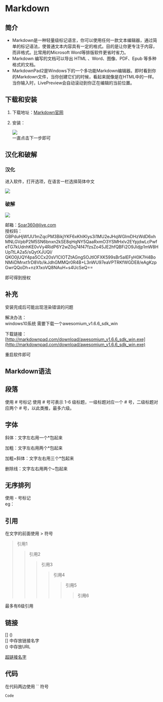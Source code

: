 # Markdown #
## 简介 ##
- Markdown是一种轻量级标记语言，你可以使用任何一款文本编辑器，通过简单的标记语法，使普通文本内容具有一定的格式。目的是让你更专注于内容，而非格式。比常用的Microsoft Word等排版软件更省时省力。
- Markdown 编写的文档可以导出 HTML 、Word、图像、PDF、Epub 等多种格式的文档。
- MarkdownPad2是Windows下的一个多功能Markdown编辑器。即时看到你的Markdown文件，当你创建它们的时候，看起来就像是在HTML中的一样。当你输入时，LivePreview会自动滚动到你正在编辑的当前位置。

## 下载和安装 ##
1. 下载地址：[Markdown官网](http://markdownpad.com/download.html "http://markdownpad.com/download.html")          
2. 安装：
 
	![](安装截图1.png)  
一直点击下一步即可

## 汉化和破解 ##

### 汉化 ###
进入软件，打开选项，在语言一栏选择简体中文

![](汉化.png)

### 破解 ###

![](破解.png)  

邮箱：Soar360@live.com  
授权码：GBPduHjWfJU1mZqcPM3BikjYKF6xKhlKIys3i1MU2eJHqWGImDHzWdD6xhMNLGVpbP2M5SN6bnxn2kSE8qHqNY5QaaRxmO3YSMHxlv2EYpjdwLcPwfeTG7kUdnhKE0vVy4RidP6Y2wZ0q74f47fzsZo45JE2hfQBFi2O9Jldjp1mW8HUpTtLA2a5/sQytXJUQl/    
QKO0jUQY4pa5CCx20sV1ClOTZtAGngSOJtIOFXK599sBr5aIEFyH0K7H4BoNMiiDMnxt1rD8Vb/ikJdhGMMQr0R4B+L3nWU97eaVPTRKfWGDE8/eAgKzpGwrQQoDh+nzX1xoVQ8NAuH+s4UcSeQ==
  
即可得到授权

## 补充 ##
安装完成后可能出现渲染错误的问题  

解决办法：   
windows10系统 需要下载一个awesomium_v1.6.6_sdk_win 
  
下载链接：  
[http://markdownpad.com/download/awesomium_v1.6.6_sdk_win.exe](http://markdownpad.com/download/awesomium_v1.6.6_sdk_win.exe)  

重启软件即可  

## Markdown语法 ##

## 段落 ##
使用 # 号标记
使用 # 号可表示 1-6 级标题，一级标题对应一个 # 号，二级标题对应两个 # 号，以此类推，最多六级。  
## 字体 ##
斜体：文字左右用一个*包起来   

加粗：文字左右用两个*包起来  

加粗+斜体：文字左右用三个*包起来

删除线：文字左右用两个~包起来

## 无序排列 ##
使用 - 号标记  
eg： 
## 引用 ##
在文字的前面使用 > 符号
>引用1
>>引用2
>>>引用3
>>>>引用4
>>>>>引用5
>>>>>>引用6  

最多有6级引用
## 链接 ##
[] ()  
[]  中存放链接名字  
()  中存放URL  

[超链接名字](超链接URL)  

## 代码 ##
在代码两边使用 `` 符号  

`Code`
